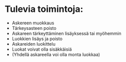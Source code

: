 # Tulevia toimintoja:

* Askereen muokkaus
* Tärkeysasteen poisto
* Askareen tärkeyttäminen lisäyksessä tai myöhemmin
* Luokkien lisäys ja poisto
* Askareiden luokittelu
* Luokat voivat olla sisäkkäisiä
* (Yhdellä askareella voi olla monta luokkaa)
